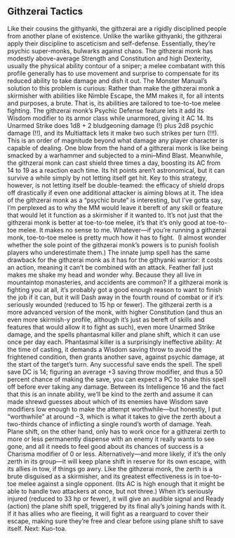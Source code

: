 ## Githzerai Tactics

Like their cousins the githyanki, the githzerai are a rigidly disciplined people from another plane of existence. Unlike the warlike githyanki, the githzerai apply their discipline to asceticism and self-defense. Essentially, they’re psychic super-monks, bulwarks against chaos.
The githzerai monk has modestly above-average Strength and Constitution and high Dexterity, usually the physical ability contour of a sniper; a melee combatant with this profile generally has to use movement and surprise to compensate for its reduced ability to take damage and dish it out. The Monster Manual’s solution to this problem is curious: Rather than make the githzerai monk a skirmisher with abilities like Nimble Escape, the MM makes it, for all intents and purposes, a brute. That is, its abilities are tailored to toe-to-toe melee fighting.
The githzerai monk’s Psychic Defense feature lets it add its Wisdom modifier to its armor class while unarmored, giving it AC 14. Its Unarmed Strike does 1d8 + 2 bludgeoning damage (!) plus 2d8 psychic damage (!!), and its Multiattack lets it make two such strikes per turn (!!!). This is an order of magnitude beyond what damage any player character is capable of dealing. One blow from the hand of a githzerai monk is like being smacked by a warhammer and subjected to a mini–Mind Blast.
Meanwhile, the githzerai monk can cast shield three times a day, boosting its AC from 14 to 19 as a reaction each time. Its hit points aren’t astronomical, but it can survive a while simply by not letting itself get hit. Key to this strategy, however, is not letting itself be double-teamed: the efficacy of ­shield drops off drastically if even one additional attacker is aiming blows at it.
The idea of the githzerai monk as a “psychic brute” is interesting, but I’ve gotta say, I’m perplexed as to why the MM would leave it bereft of any skill or feature that would let it function as a skirmisher if it wanted to. It’s not just that the githzerai monk is better at toe-to-toe melee, it’s that it’s only good at toe-to-toe melee. It makes no sense to me. Whatever—if you’re running a githzerai monk, toe-to-toe melee is pretty much how it has to fight.  (I almost wonder whether the sole point of the githzerai monk’s powers is to punish foolish players who underestimate them.)
The innate jump spell has the same drawback for the githzerai monk as it has for the githyanki warrior: it costs an action, meaning it can’t be combined with an attack. Feather fall just makes me shake my head and wonder why. Because they all live in mountaintop monasteries, and accidents are common?
If a githzerai monk is fighting you at all, it’s probably got a good enough reason to want to finish the job if it can, but it will Dash away in the fourth round of combat or if it’s seriously wounded (reduced to 15 hp or fewer).
The githzerai zerth is a more advanced version of the monk, with higher Constitution (and thus an even more skirmish-y profile, although it’s just as bereft of skills and features that would allow it to fight as such), even more Unarmed Strike damage, and the spells phantasmal killer and plane shift, which it can use once per day each.
Phantasmal killer is a surprisingly ineffective ability: At the time of casting, it demands a Wisdom saving throw to avoid the frightened condition, then grants another save, against psychic damage, at the start of the target’s turn. Any successful save ends the spell. The spell save DC is 14; figuring an average +3 saving throw modifier, and thus a 50 percent chance of making the save, you can expect a PC to shake this spell off before ever taking any damage. Between its Intelligence 16 and the fact that this is an innate ability, we’ll be kind to the zerth and assume it can made shrewd guesses about which of its enemies have Wisdom save modifiers low enough to make the attempt worthwhile—but honestly, I put “worthwhile” at around −3, which is what it takes to give the zerth about a two-thirds chance of inflicting a single round’s worth of damage. Yeah.
Plane shift, on the other hand, only has to work once for a githzerai zerth to more or less permanently dispense with an enemy it really wants to see gone, and all it needs to feel good about its chances of success is a Charisma modifier of 0 or less. Alternatively—and more likely, if it’s the only zerth in its group—it will keep plane shift in reserve for its own escape, with its allies in tow, if things go awry.
Like the githzerai monk, the zerth is a brute disguised as a skirmisher, and its greatest effectiveness is in toe-to-toe melee against a single opponent. (Its AC is high enough that it might be able to handle two attackers at once, but not three.) When it’s seriously injured (reduced to 33 hp or fewer), it will give an audible signal and Ready (action) the plane shift spell, triggered by its final ally’s joining hands with it. If it has allies who are fleeing, it will fight as a rearguard to cover their escape, making sure they’re free and clear before using plane shift to save itself.
Next: Kuo-toa.
